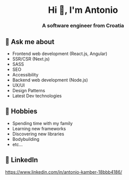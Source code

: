 <h1 align="center">Hi 👋, I'm Antonio</h1>
<h3 align="center">A software engineer from Croatia</h3>

## 💬 Ask me about
- Frontend web development (React.js, Angular)
- SSR/CSR (Next.js)
- SASS
- SEO
- Accessibility
- Backend web development (Node.js)
- UX/UI
- Design Patterns
- Latest Dev technologies

## 📅 Hobbies
- Spending time with my family
- Learning new frameworks
- Discovering new libraries
- Bodybuilding
- etc...

## 🔗 LinkedIn
https://www.linkedin.com/in/antonio-kamber-18bbb4186/
